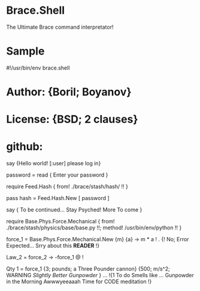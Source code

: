 # Brace.Shell
The Ultimate Brace command interpretator!

# Sample

  #!/usr/bin/env brace.shell
  
  # Author: {Boril; Boyanov}
  
  # License: {BSD; 2 clauses}
  
  # github: 
  
  say {Hello world! [:user] please log in}
  
  password = read { Enter your password }

  require Feed.Hash { from! ./brace/stash/hash/ !! }

  pass hash = Feed.Hash.New [ password ]

  say { To be continued... Stay Psyched! More To come }
  
  
  require Base.Phys.Force.Mechanical { from! ./brace/stash/physics/base/base.py !!; method! /usr/bin/env/python !! }
  
  force_1 = Base.Phys.Force.Mechanical.New {m} {a} -> m * a ! . {! No; Error Expected... Srry about this __READER__ !}

  Law_2 = force_2 -> -force_1 @ !

  Qty 1 = force_1 {3; pounds; a Three Pounder cannon} {500; m/s^2; WARNING *Slightly Better Gunpowder* }
  ... !{1 To do Smells like ... Gunpowder in the Morning Awwwyeeaaah Time for CODE meditation !}

